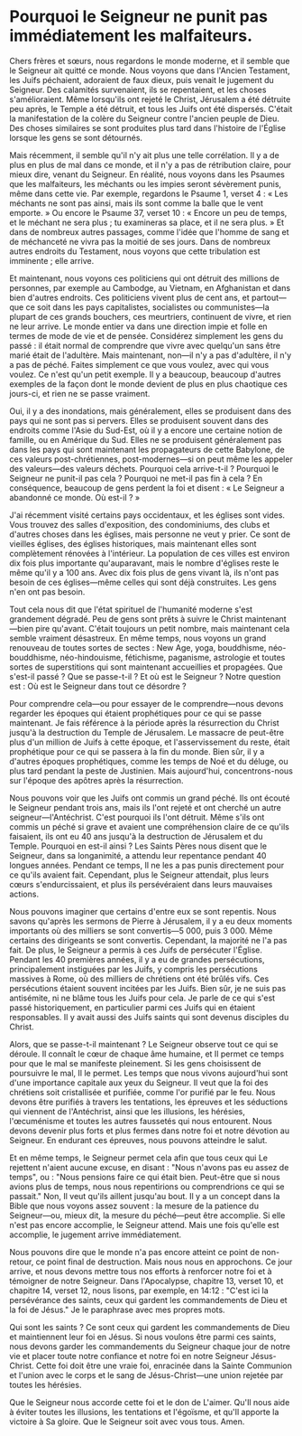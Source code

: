 # Pourquoi le Seigneur ne punit pas immédiatement les malfaiteurs.  

Chers frères et sœurs, nous regardons le monde moderne, et il semble que le Seigneur ait quitté ce monde. Nous voyons que dans l'Ancien Testament, les Juifs péchaient, adoraient de faux dieux, puis venait le jugement du Seigneur. Des calamités survenaient, ils se repentaient, et les choses s'amélioraient. Même lorsqu'ils ont rejeté le Christ, Jérusalem a été détruite peu après, le Temple a été détruit, et tous les Juifs ont été dispersés. C'était la manifestation de la colère du Seigneur contre l'ancien peuple de Dieu. Des choses similaires se sont produites plus tard dans l'histoire de l'Église lorsque les gens se sont détournés.

Mais récemment, il semble qu'il n'y ait plus une telle corrélation. Il y a de plus en plus de mal dans ce monde, et il n'y a pas de rétribution claire, pour mieux dire, venant du Seigneur. En réalité, nous voyons dans les Psaumes que les malfaiteurs, les méchants ou les impies seront sévèrement punis, même dans cette vie. Par exemple, regardons le Psaume 1, verset 4 : « Les méchants ne sont pas ainsi, mais ils sont comme la balle que le vent emporte. » Ou encore le Psaume 37, verset 10 : « Encore un peu de temps, et le méchant ne sera plus ; tu examineras sa place, et il ne sera plus. » Et dans de nombreux autres passages, comme l'idée que l'homme de sang et de méchanceté ne vivra pas la moitié de ses jours. Dans de nombreux autres endroits du Testament, nous voyons que cette tribulation est imminente ; elle arrive.

Et maintenant, nous voyons ces politiciens qui ont détruit des millions de personnes, par exemple au Cambodge, au Vietnam, en Afghanistan et dans bien d'autres endroits. Ces politiciens vivent plus de cent ans, et partout—que ce soit dans les pays capitalistes, socialistes ou communistes—la plupart de ces grands bouchers, ces meurtriers, continuent de vivre, et rien ne leur arrive. Le monde entier va dans une direction impie et folle en termes de mode de vie et de pensée. Considérez simplement les gens du passé : il était normal de comprendre que vivre avec quelqu'un sans être marié était de l'adultère. Mais maintenant, non—il n'y a pas d'adultère, il n'y a pas de péché. Faites simplement ce que vous voulez, avec qui vous voulez. Ce n'est qu'un petit exemple. Il y a beaucoup, beaucoup d'autres exemples de la façon dont le monde devient de plus en plus chaotique ces jours-ci, et rien ne se passe vraiment.

Oui, il y a des inondations, mais généralement, elles se produisent dans des pays qui ne sont pas si pervers. Elles se produisent souvent dans des endroits comme l'Asie du Sud-Est, où il y a encore une certaine notion de famille, ou en Amérique du Sud. Elles ne se produisent généralement pas dans les pays qui sont maintenant les propagateurs de cette Babylone, de ces valeurs post-chrétiennes, post-modernes—si on peut même les appeler des valeurs—des valeurs déchets. Pourquoi cela arrive-t-il ? Pourquoi le Seigneur ne punit-il pas cela ? Pourquoi ne met-il pas fin à cela ? En conséquence, beaucoup de gens perdent la foi et disent : « Le Seigneur a abandonné ce monde. Où est-il ? »

J'ai récemment visité certains pays occidentaux, et les églises sont vides. Vous trouvez des salles d'exposition, des condominiums, des clubs et d'autres choses dans les églises, mais personne ne veut y prier. Ce sont de vieilles églises, des églises historiques, mais maintenant elles sont complètement rénovées à l'intérieur. La population de ces villes est environ dix fois plus importante qu'auparavant, mais le nombre d'églises reste le même qu'il y a 100 ans. Avec dix fois plus de gens vivant là, ils n'ont pas besoin de ces églises—même celles qui sont déjà construites. Les gens n'en ont pas besoin.

Tout cela nous dit que l'état spirituel de l'humanité moderne s'est grandement dégradé. Peu de gens sont prêts à suivre le Christ maintenant—bien pire qu'avant. C'était toujours un petit nombre, mais maintenant cela semble vraiment désastreux. En même temps, nous voyons un grand renouveau de toutes sortes de sectes : New Age, yoga, bouddhisme, néo-bouddhisme, néo-hindouisme, fétichisme, paganisme, astrologie et toutes sortes de superstitions qui sont maintenant accueillies et propagées. Que s'est-il passé ? Que se passe-t-il ? Et où est le Seigneur ? Notre question est : Où est le Seigneur dans tout ce désordre ?

Pour comprendre cela—ou pour essayer de le comprendre—nous devons regarder les époques qui étaient prophétiques pour ce qui se passe maintenant. Je fais référence à la période après la résurrection du Christ jusqu'à la destruction du Temple de Jérusalem. Le massacre de peut-être plus d'un million de Juifs à cette époque, et l'asservissement du reste, était prophétique pour ce qui se passera à la fin du monde. Bien sûr, il y a d'autres époques prophétiques, comme les temps de Noé et du déluge, ou plus tard pendant la peste de Justinien. Mais aujourd'hui, concentrons-nous sur l'époque des apôtres après la résurrection.

Nous pouvons voir que les Juifs ont commis un grand péché. Ils ont écouté le Seigneur pendant trois ans, mais ils l'ont rejeté et ont cherché un autre seigneur—l'Antéchrist. C'est pourquoi ils l'ont détruit. Même s'ils ont commis un péché si grave et avaient une compréhension claire de ce qu'ils faisaient, ils ont eu 40 ans jusqu'à la destruction de Jérusalem et du Temple. Pourquoi en est-il ainsi ? Les Saints Pères nous disent que le Seigneur, dans sa longanimité, a attendu leur repentance pendant 40 longues années. Pendant ce temps, Il ne les a pas punis directement pour ce qu'ils avaient fait. Cependant, plus le Seigneur attendait, plus leurs cœurs s'endurcissaient, et plus ils persévéraient dans leurs mauvaises actions.

Nous pouvons imaginer que certains d'entre eux se sont repentis. Nous savons qu'après les sermons de Pierre à Jérusalem, il y a eu deux moments importants où des milliers se sont convertis—5 000, puis 3 000. Même certains des dirigeants se sont convertis. Cependant, la majorité ne l'a pas fait. De plus, le Seigneur a permis à ces Juifs de persécuter l'Église. Pendant les 40 premières années, il y a eu de grandes persécutions, principalement instiguées par les Juifs, y compris les persécutions massives à Rome, où des milliers de chrétiens ont été brûlés vifs. Ces persécutions étaient souvent incitées par les Juifs. Bien sûr, je ne suis pas antisémite, ni ne blâme tous les Juifs pour cela. Je parle de ce qui s'est passé historiquement, en particulier parmi ces Juifs qui en étaient responsables. Il y avait aussi des Juifs saints qui sont devenus disciples du Christ.

Alors, que se passe-t-il maintenant ? Le Seigneur observe tout ce qui se déroule. Il connaît le cœur de chaque âme humaine, et Il permet ce temps pour que le mal se manifeste pleinement. Si les gens choisissent de poursuivre le mal, Il le permet. Les temps que nous vivons aujourd'hui sont d'une importance capitale aux yeux du Seigneur. Il veut que la foi des chrétiens soit cristallisée et purifiée, comme l'or purifié par le feu. Nous devons être purifiés à travers les tentations, les épreuves et les séductions qui viennent de l'Antéchrist, ainsi que les illusions, les hérésies, l'œcuménisme et toutes les autres faussetés qui nous entourent. Nous devons devenir plus forts et plus fermes dans notre foi et notre dévotion au Seigneur. En endurant ces épreuves, nous pouvons atteindre le salut.

Et en même temps, le Seigneur permet cela afin que tous ceux qui Le rejettent n'aient aucune excuse, en disant : "Nous n'avons pas eu assez de temps", ou : "Nous pensions faire ce qui était bien. Peut-être que si nous avions plus de temps, nous nous repentirions ou comprendrions ce qui se passait." Non, Il veut qu'ils aillent jusqu'au bout. Il y a un concept dans la Bible que nous voyons assez souvent : la mesure de la patience du Seigneur—ou, mieux dit, la mesure du péché—peut être accomplie. Si elle n'est pas encore accomplie, le Seigneur attend. Mais une fois qu'elle est accomplie, le jugement arrive immédiatement.

Nous pouvons dire que le monde n'a pas encore atteint ce point de non-retour, ce point final de destruction. Mais nous nous en approchons. Ce jour arrive, et nous devons mettre tous nos efforts à renforcer notre foi et à témoigner de notre Seigneur. Dans l'Apocalypse, chapitre 13, verset 10, et chapitre 14, verset 12, nous lisons, par exemple, en 14:12 : "C'est ici la persévérance des saints, ceux qui gardent les commandements de Dieu et la foi de Jésus." Je le paraphrase avec mes propres mots.

Qui sont les saints ? Ce sont ceux qui gardent les commandements de Dieu et maintiennent leur foi en Jésus. Si nous voulons être parmi ces saints, nous devons garder les commandements du Seigneur chaque jour de notre vie et placer toute notre confiance et notre foi en notre Seigneur Jésus-Christ. Cette foi doit être une vraie foi, enracinée dans la Sainte Communion et l'union avec le corps et le sang de Jésus-Christ—une union rejetée par toutes les hérésies.

Que le Seigneur nous accorde cette foi et le don de L'aimer. Qu'Il nous aide à éviter toutes les illusions, les tentations et l'égoïsme, et qu'Il apporte la victoire à Sa gloire. Que le Seigneur soit avec vous tous. Amen.

